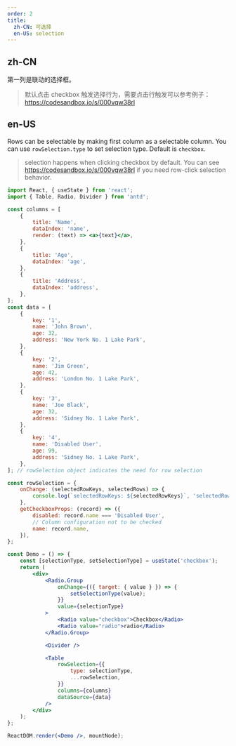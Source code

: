 ```yaml
---
order: 2
title:
  zh-CN: 可选择
  en-US: selection
---
```


## zh-CN

第一列是联动的选择框。

> 默认点击 checkbox 触发选择行为，需要点击行触发可以参考例子：<https://codesandbox.io/s/000vqw38rl>

## en-US

Rows can be selectable by making first column as a selectable column. You can use `rowSelection.type` to set selection type. Default is `checkbox`.

> selection happens when clicking checkbox by default. You can see <https://codesandbox.io/s/000vqw38rl> if you need row-click selection behavior.

```jsx
import React, { useState } from 'react';
import { Table, Radio, Divider } from 'antd';

const columns = [
	{
		title: 'Name',
		dataIndex: 'name',
		render: (text) => <a>{text}</a>,
	},
	{
		title: 'Age',
		dataIndex: 'age',
	},
	{
		title: 'Address',
		dataIndex: 'address',
	},
];
const data = [
	{
		key: '1',
		name: 'John Brown',
		age: 32,
		address: 'New York No. 1 Lake Park',
	},
	{
		key: '2',
		name: 'Jim Green',
		age: 42,
		address: 'London No. 1 Lake Park',
	},
	{
		key: '3',
		name: 'Joe Black',
		age: 32,
		address: 'Sidney No. 1 Lake Park',
	},
	{
		key: '4',
		name: 'Disabled User',
		age: 99,
		address: 'Sidney No. 1 Lake Park',
	},
]; // rowSelection object indicates the need for row selection

const rowSelection = {
	onChange: (selectedRowKeys, selectedRows) => {
		console.log(`selectedRowKeys: ${selectedRowKeys}`, 'selectedRows: ', selectedRows);
	},
	getCheckboxProps: (record) => ({
		disabled: record.name === 'Disabled User',
		// Column configuration not to be checked
		name: record.name,
	}),
};

const Demo = () => {
	const [selectionType, setSelectionType] = useState('checkbox');
	return (
		<div>
			<Radio.Group
				onChange={({ target: { value } }) => {
					setSelectionType(value);
				}}
				value={selectionType}
			>
				<Radio value="checkbox">Checkbox</Radio>
				<Radio value="radio">radio</Radio>
			</Radio.Group>

			<Divider />

			<Table
				rowSelection={{
					type: selectionType,
					...rowSelection,
				}}
				columns={columns}
				dataSource={data}
			/>
		</div>
	);
};

ReactDOM.render(<Demo />, mountNode);
```
